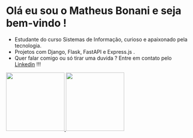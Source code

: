 #  Olá eu sou o Matheus Bonani e seja bem-vindo !

- Estudante do curso Sistemas de Informação, curioso e apaixonado pela tecnologia.<br>
- Projetos com Django, Flask, FastAPI e Express.js .<br>
- Quer falar comigo ou só tirar uma duvida ? Entre em contato pelo <a href="https://www.linkedin.com/in/matheus-bonani">Linkedin</a> !!!

 
 <div style="display: "flex" ">
  <a href="https://github.com/matbonani">
  <img height="160em" src="https://github-readme-stats.vercel.app/api?username=matbonani&show_icons=true&theme=onedark"/>
  <img height="160em" src="https://github-readme-stats.vercel.app/api/top-langs/?username=matbonani&layout=compact&theme=onedark&hide=procfile"/>
</div>

                                                                                                                                 
 
              

